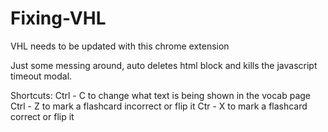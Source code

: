 # Fixing-VHL
VHL needs to be updated with this chrome extension

Just some messing around, auto deletes html block and kills the javascript timeout modal.

Shortcuts:
Ctrl - C to change what text is being shown in the vocab page
Ctrl - Z to mark a flashcard incorrect or flip it
Ctr - X to mark a flashcard correct or flip it
